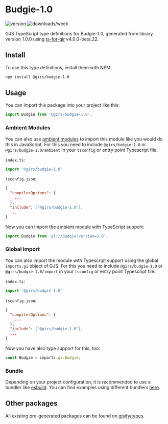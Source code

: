 
# Budgie-1.0

![version](https://img.shields.io/npm/v/@girs/budgie-1.0)
![downloads/week](https://img.shields.io/npm/dw/@girs/budgie-1.0)


GJS TypeScript type definitions for Budgie-1.0, generated from library version 1.0.0 using [ts-for-gir](https://github.com/gjsify/ts-for-gir) v4.0.0-beta.22.


## Install

To use this type definitions, install them with NPM:
```bash
npm install @girs/budgie-1.0
```

## Usage

You can import this package into your project like this:
```ts
import Budgie from '@girs/budgie-1.0';
```

### Ambient Modules

You can also use [ambient modules](https://github.com/gjsify/ts-for-gir/tree/main/packages/cli#ambient-modules) to import this module like you would do this in JavaScript.
For this you need to include `@girs/budgie-1.0` or `@girs/budgie-1.0/ambient` in your `tsconfig` or entry point Typescript file:

`index.ts`:
```ts
import '@girs/budgie-1.0'
```

`tsconfig.json`:
```json
{
  "compilerOptions": {
    ...
  },
  "include": ["@girs/budgie-1.0"],
  ...
}
```

Now you can import the ambient module with TypeScript support: 

```ts
import Budgie from 'gi://Budgie?version=1.0';
```

### Global import

You can also import the module with Typescript support using the global `imports.gi` object of GJS.
For this you need to include `@girs/budgie-1.0` or `@girs/budgie-1.0/import` in your `tsconfig` or entry point Typescript file:

`index.ts`:
```ts
import '@girs/budgie-1.0'
```

`tsconfig.json`:
```json
{
  "compilerOptions": {
    ...
  },
  "include": ["@girs/budgie-1.0"],
  ...
}
```

Now you have also type support for this, too:

```ts
const Budgie = imports.gi.Budgie;
```

### Bundle

Depending on your project configuration, it is recommended to use a bundler like [esbuild](https://esbuild.github.io/). You can find examples using different bundlers [here](https://github.com/gjsify/ts-for-gir/tree/main/examples).

## Other packages

All existing pre-generated packages can be found on [gjsify/types](https://github.com/gjsify/types).

